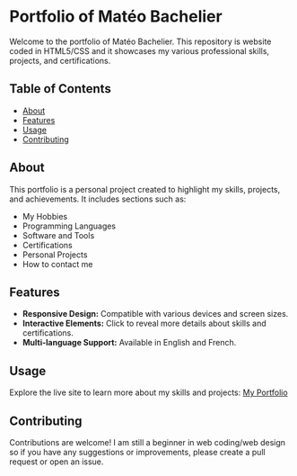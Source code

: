 # Portfolio of Matéo Bachelier

Welcome to the portfolio of Matéo Bachelier. This repository is website coded in HTML5/CSS and it showcases my various professional skills, projects, and certifications.

## Table of Contents

- [About](#about)
- [Features](#features)
- [Usage](#usage)
- [Contributing](#contributing)

## About

This portfolio is a personal project created to highlight my skills, projects, and achievements. It includes sections such as:

- My Hobbies
- Programming Languages
- Software and Tools
- Certifications
- Personal Projects
- How to contact me

## Features

- **Responsive Design:** Compatible with various devices and screen sizes.
- **Interactive Elements:** Click to reveal more details about skills and certifications.
- **Multi-language Support:** Available in English and French.

## Usage

Explore the live site to learn more about my skills and projects: [My Portfolio](https://gelixxel.github.io/portfolio-mateo-bachelier/)

## Contributing

Contributions are welcome! I am still a beginner in web coding/web design so if you have any suggestions or improvements, please create a pull request or open an issue.
